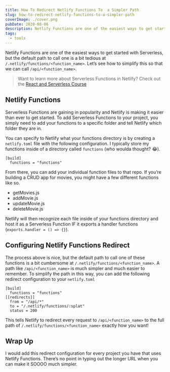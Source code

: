 ```yaml
---
title: How To Redirect Netlify Functions To  a Simpler Path
slug: how-to-redirect-netlify-functions-to-a-simpler-path
coverImage: ./cover.png
pubDate: 2020-08-06
description: Netlify Functions are one of the easiest ways to get started with Serverless. However, the default path to call a Netlify Function is a bit cumbersome. Let's learn how to simplify that path with redirects.
tags:
  - tools
---
```


Netlify Functions are one of the easiest ways to get started with Serverless, but the default path to call one is a bit tedious at `/.netlify/functions/<function_name>`. Let’s see how to simplify this so that we can call `/api/<function_name>`.

> Want to learn more about Serverless Functions in Netlify? Check out the [React and Serverless Course](https://www.jamesqquick.com/courses/react-and-serverless-fullstack-developmnent)

## Netlify Functions

Serverless Functions are gaining in popularity and Netlify is making it easier than ever to get started. To add Serverless Functions to your project, you simply need to add your functions to a specific folder and tell Netlify which folder they are in.

You can specify to Netlify what your functions directory is by creating a `netlify.toml` file with the following configuration. I typically store my functions inside of a directory called `functions` (who woulda thought? 😂).

    [build]
      functions = "functions"

From there, you can add your individual function files to that repo. If you’re building a CRUD app for movies, you might have a few different functions like so.

- getMovies.js
- addMovie.js
- updateMovie.js
- deleteMovie.js

Netlify will then recognize each file inside of your functions directory and host it as a Serverless Function IF it exports a handler functions (`exports.handler = () => {}`).

## Configuring Netlify Functions Redirect

The process above is nice, but the default path to call one of these functions is a bit cumbersome at `/.netlify/functions/<function_name>`. A path like `/api/<function_name>` is much simpler and much easier to remember. To simplify the path in this way, you can add the following redirect configuration to your `netlify.toml`

    [build]
      functions = "functions"
    [[redirects]]
      from = "/api/*"
      to = "/.netlify/functions/:splat"
      status = 200

This tells Netlify to redirect every request to `/api/<function_name>` to the full path of `/.netlify/functions/<function_name>` exactly how you want!

## Wrap Up

I would add this redirect configuration for every project you have that uses Netlify Functions. There’s no point in typing out the longer URL when you can make it SOOOO much simpler.
